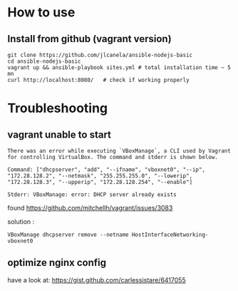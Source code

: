 # How to use

## Install from github (vagrant version)

```
git clone https://github.com/jlcanela/ansible-nodejs-basic
cd ansible-nodejs-basic
vagrant up && ansible-playbook sites.yml # total installation time ~ 5 mn
curl http://localhost:8080/   # check if working properly
```

# Troubleshooting

## vagrant unable to start

```
There was an error while executing `VBoxManage`, a CLI used by Vagrant
for controlling VirtualBox. The command and stderr is shown below.

Command: ["dhcpserver", "add", "--ifname", "vboxnet0", "--ip", "172.28.128.2", "--netmask", "255.255.255.0", "--lowerip", "172.28.128.3", "--upperip", "172.28.128.254", "--enable"]

Stderr: VBoxManage: error: DHCP server already exists
```
found https://github.com/mitchellh/vagrant/issues/3083

solution : 
```
VBoxManage dhcpserver remove --netname HostInterfaceNetworking-vboxnet0
```

## optimize nginx config

have a look at:
https://gist.github.com/carlessistare/6417055
